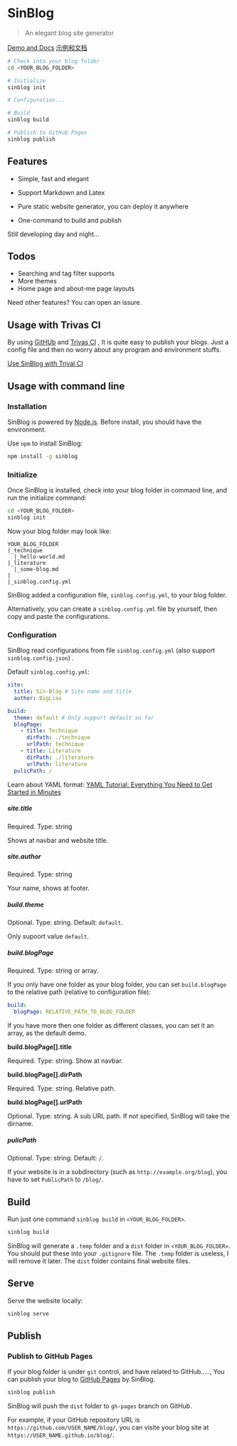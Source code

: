# SinBlog
> An elegant blog site generator

[Demo and Docs](https://bigliao.github.io/sinblog/)
[示例和文档](https://bigliao.github.io/sinblog/document/)

```bash
# Check into your blog folder
cd <YOUR_BLOG_FOLDER>

# Initialize
sinblog init

# Configuration...

# Build
sinblog build

# Publish to GitHub Pages
sinblog publish
```



## Features

- Simple, fast and elegant
- Support Markdown and Latex

- Pure static website generator, you can deploy it anywhere
- One-command to build and publish

Still developing day and night...

## Todos

- Searching and tag filter supports
- More themes
- Home page and about-me page layouts

Need other features? You can open an issure.

## Usage with Trivas CI

By using [GitHUb](https://github.com) and [Trivas CI](https://travis-ci.com/) , It is quite easy to publish your blogs. Just a config file and then no worry about any program and environment stuffs.

[Use SinBlog with Trival CI]()

## Usage with command line

### Installation

SinBlog is powered by [Node.js](https://nodejs.org). Before install, you should have the environment.

Use `npm` to install SinBlog:

```bash
npm install -g sinblog
```

### Initialize

Once SinBlog is installed, check into your blog folder in command line, and run the initialize command:

```bash
cd <YOUR_BLOG_FOLDER>
sinblog init
```

Now your blog folder may look like:

```plain
YOUR_BLOG_FOLDER
|_technique
  |_hello-world.md
|_literature
  |_some-blog.md
|
|_sinblog.config.yml
```

SinBlog added a configuration file, `sinblog.config.yml`, to your blog folder.

Alternatively, you can create a `sinblog.config.yml` file by yourself, then copy and paste the configurations.

### Configuration

SinBlog read configurations from file `sinblog.config.yml` (also support  `sinblog.config.json`) .

Default `sinblog.config.yml`:

```yml
site:
  title: Sin·Blog # Site name and title
  author: BigLiao

build:
  theme: default # Only support default so far
  blogPage:
    - title: Technique
      dirPath: ./technique
      urlPath: technique
    - title: Literature
      dirPath: ./literature
      urlPath: literature
  pulicPath: /
```

Learn about YAML format:  [YAML Tutorial: Everything You Need to Get Started in Minutes](https://rollout.io/blog/yaml-tutorial-everything-you-need-get-started/)

##### site.title

Required. Type: string

Shows at navbar and website title.

##### site.author

Required. Type: string

Your name, shows at footer.

##### build.theme

Optional. Type: string. Default: `default`.

Only supoort value `default`.

##### build.blogPage

Required. Type: string or array.

If you only have one folder as your blog folder, you can set `build.blogPage` to the relative path (relative to configuration file):

```yaml
build:
  blogPage: RELATIVE_PATH_TO_BLOG_FOLDER
```

If you have more then one folder as different classes, you can set it an array, as the default demo. 

**build.blogPage[].title**

Required. Type: string. Show at navbar.

**build.blogPage[].dirPath**

Required. Type: string. Relative path.

**build.blogPage[].urlPath**

Optional. Type: string. A sub URL path. If not specified, SinBlog will take the dirname.

##### pulicPath

Optional. Type: string. Default: `/`.

If your website is in a subdirectory (such as `http://example.org/blog`),  you have to set `PublicPath` to  `/blog/`.



## Build

Run just one command `sinblog build` in `<YOUR_BLOG_FOLDER>`.

```bash
sinblog build
```



SinBlog will generate a `.temp` folder and a `dist` folder in `<YOUR_BLOG_FOLDER>`. You should put these into your `.gitignore` file. The `.temp` folder is useless, I will remove it later. The `dist` folder contains final website files.

## Serve

Serve the website locally:

```bash
sinblog serve
```



## Publish

### Publish to GitHub Pages

If your blog folder is under `git` control, and have related to GitHub....., You can publish your blog to [GitHub Pages](https://pages.github.com/) by SinBlog.

```bash
sinblog publish
```

SinBlog will push the `dist` folder to `gh-pages` branch on GitHub.

For example, if your GitHub repository URL is  `https://github.com/USER_NAME/blog/`, you can visite your blog site at `https://USER_NAME.github.io/blog/`.